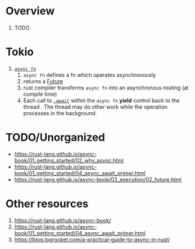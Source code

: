 # Overview

1. TODO

# Tokio

1. [`async fn`](https://doc.rust-lang.org/std/keyword.async.html)
    1. `async fn` defines a fn which operates asynchronously
    1. returns a [Future](https://doc.rust-lang.org/std/future/trait.Future.html)
    1. rust compiler transforms `async fn` into an asynchronous routing (at compile time)
    1. Each call to [`.await`](https://doc.rust-lang.org/std/keyword.await.html) within the `async fn` **yield** control back to the thread
       . The thread may do other work while the operation processes in the background.

# TODO/Unorganized

- https://rust-lang.github.io/async-book/01_getting_started/02_why_async.html
- https://rust-lang.github.io/async-book/01_getting_started/04_async_await_primer.html
- https://rust-lang.github.io/async-book/02_execution/02_future.html

# Other resources

1. https://rust-lang.github.io/async-book/
1. https://rust-lang.github.io/async-book/01_getting_started/04_async_await_primer.html
1. https://blog.logrocket.com/a-practical-guide-to-async-in-rust/
